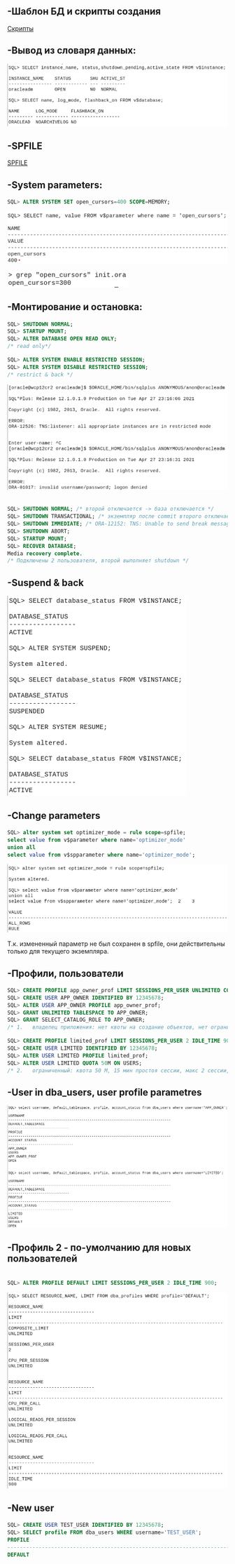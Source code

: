 ## -Шаблон БД и скрипты создания

[Скрипты](scripts.zip)

## -Вывод из словаря данных:

![](1.png)

## -SPFILE 

[SPFILE](spfileoracleadm.ora)

## -System parameters:
```SQL
SQL> ALTER SYSTEM SET open_cursors=400 SCOPE=MEMORY;
```

![](2.png)

![](3.png)

## -Монтирование и остановка:
```SQL
SQL> SHUTDOWN NORMAL;
SQL> STARTUP MOUNT;
SQL> ALTER DATABASE OPEN READ ONLY;
/* read only*/
```

```SQL
SQL> ALTER SYSTEM ENABLE RESTRICTED SESSION;
SQL> ALTER SYSTEM DISABLE RESTRICTED SESSION;
/* restrict & back */
```

![](4.png)

```SQL

SQL> SHUTDOWN NORMAL; /* второй отключается -> база отключается */
SQL> SHUTDOWN TRANSACTIONAL; /* экземпляр после commit второго отключается */
SQL> SHUTDOWN IMMEDIATE; /* ORA-12152: TNS: Unable to send break message. - получает 2ой */
SQL> SHUTDOWN ABORT;
SQL> STARTUP MOUNT;
SQL> RECOVER DATABASE;
Media recovery complete.
/* Подключены 2 пользователя, второй выполняет shutdown */
```

## -Suspend & back

![](5.png)

## -Change parameters
```SQL
SQL> alter system set optimizer_mode = rule scope=spfile;
select value from v$parameter where name='optimizer_mode'
union all
select value from v$spparameter where name='optimizer_mode';
```

![](6.png)

Т.к. измененный параметр не был сохранен в spfile, они действительны только для текущего экземпляра.

## -Профили, пользователи
```SQL
SQL> CREATE PROFILE app_owner_prof LIMIT SESSIONS_PER_USER UNLIMITED CONNECT_TIME UNLIMITED;
SQL> CREATE USER APP_OWNER IDENTIFIED BY 12345678;
SQL> ALTER USER APP_OWNER PROFILE app_owner_prof;
SQL> GRANT UNLIMITED TABLESPACE TO APP_OWNER;
SQL> GRANT SELECT_CATALOG_ROLE TO APP_OWNER;
/* 1.	владелец приложения: нет квоты на создание объектов, нет ограничений по времени сессии и  количеству сессий, роли для просмотра словаря данных и динамических представлений */
```

```SQL
SQL> CREATE PROFILE limited_prof LIMIT SESSIONS_PER_USER 2 IDLE_TIME 900;
SQL> CREATE USER LIMITED IDENTIFIED BY 12345678;
SQL> ALTER USER LIMITED PROFILE limited_prof;
SQL> ALTER USER LIMITED QUOTA 50M ON USERS;
/* 2.	ограниченный: квота 50 М, 15 мин простоя сессии, макс 2 сессии, без доступа к словарю данных */
```

## -User in dba_users, user profile parametres 

![](7.png)

## -Профиль 2 - по-умолчанию для новых пользователей
```SQL

SQL> ALTER PROFILE DEFAULT LIMIT SESSIONS_PER_USER 2 IDLE_TIME 900;
```

![](8.png)

## -New user

```SQL
SQL> CREATE USER TEST_USER IDENTIFIED BY 12345678;
SQL> SELECT profile FROM dba_users WHERE username='TEST_USER';
PROFILE
--------------------------------------------------------------------------------
DEFAULT
```